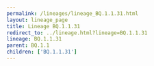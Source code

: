 ```yaml
---
permalink: /lineages/lineage_BQ.1.1.31.html
layout: lineage_page
title: Lineage BQ.1.1.31
redirect_to: ../lineage.html?lineage=BQ.1.1.31
lineage: BQ.1.1.31
parent: BQ.1.1
children: ['BQ.1.1.31']
---
```

